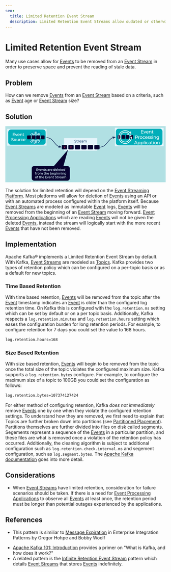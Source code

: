```yaml
---
seo:
  title: Limited Retention Event Stream
  description: Limited Retention Event Streams allow oudated or otherwise undesired Events to be removed from an Event Stream.
---
```


# Limited Retention Event Stream
Many use cases allow for [Events](../event/event.md) to be removed from an [Event Stream](../event-stream/event-stream.md) in order to preserve space and prevent the reading of stale data.

## Problem
How can we remove [Events](../event/event.md) from an [Event Stream](../event-stream/event-stream.md) based on a criteria, such as [Event](../event/event.md) age or [Event Stream](../event-stream/event-stream.md) size?

## Solution
![limited-retention-event-stream](../img/limited-retention-event-stream.png)

The solution for limited retention will depend on the [Event Streaming Platform](../event-stream/event-streaming-platform.md). Most platforms will allow for deletion of [Events](../event/event.md) using an API or with an automated process configured within the platform itself. Because [Event Streams](../event-stream/event-stream.md) are modeled as immutable [Event](../event/event.md) logs, [Events](../event/event.md) will be removed from the beginning of an [Event Stream](../event-stream/event-stream.md) moving forward. [Event Processing Applications](../event-processing/event-processing-application.md) which are reading [Events](../event/event.md) will not be given the deleted [Events](../event/event.md), instead the stream will logically start with the more recent [Events](../event/event.md) that have not been removed.

## Implementation
Apache Kafka® implements a Limited Retention Event Stream by default. With Kafka, [Event Streams](../event-stream/event-stream.md) are modeled as [Topics](https://docs.confluent.io/platform/current/kafka/introduction.html#main-concepts-and-terminology). Kafka provides two types of retention policy which can be configured on a per-topic basis or as a default for new topics.

### Time Based Retention
With time based retention, [Events](../event/event.md) will be removed from the topic after the [Event](../event/event.md) timestamp indicates an [Event](../event/event.md) is older than the configured log retention time. On Kafka this is configured with the `log.retention.ms` setting which can be set by default or on a per topic basis. Additionally, Kafka respects a `log.retention.minutes` and `log.retention.hours` setting which eases the configuration burden for long retention periods. For example, to configure retention for 7 days you could set the value to 168 hours.

```bash
log.retention.hours=168
```

### Size Based Retention
With size based retention, [Events](../event/event.md) will begin to be removed from the topic once the total size of the topic violates the configured maximum size. Kafka supports a `log.retention.bytes` configure. For example, to configure the maximum size of a topic to 100GB you could set the configuration as follows: 
 
```bash
log.retention.bytes=107374127424
```

For either method of configuring retention, Kafka _does not immediately_ remove [Events](../event/event.md) one by one when they violate the configured retention settings. To understand how they are removed, we first need to explain that Topics are further broken down into partitions (see [Partitioned Placement](../event-stream/partitioned-placement.md)). Partitions themselves are further divided into files on disk called segments. Segements represent a sequence of the [Events](../event/event.md) in a particular partition, and these files are what is removed once a violation of the retention policy has occurred. Additionally, the cleaning algorithm is subject to additional configuration such as `log.retention.check.interval.ms` and segement configuration, such as `log.segment.bytes`. The [Apache Kafka documentation](https://kafka.apache.org/documentation/) goes into more detail.

## Considerations
* When [Event Streams](../event-stream/event-stream.md) have limited retention, consideration for failure scenarios should be taken. If there is a need for [Event Processing Applications](../event-processing/event-processing-application.md) to observe all [Events](../event/event.md) at least once, the retention period must be longer than potential outages experienced by the applications.

## References
* This pattern is similiar to [Message Expiration](https://www.enterpriseintegrationpatterns.com/patterns/messaging/MessageExpiration.html) in Enterprise Integration Patterns by Gregor Hohpe and Bobby Woolf
<!-- TODO: the following link needs to be to the new DCI 101 course-->
* [Apache Kafka 101: Introduction](https://www.youtube.com/watch?v=qu96DFXtbG4) provides a primer on "What is Kafka, and how does it work?"
* A related pattern is the [Infinite Retention Event Stream](infinite-retention-event-stream.md) pattern which details [Event Streams](../event-stream/event-stream.md) that stores [Events](../event/event.md) indefinitely.
